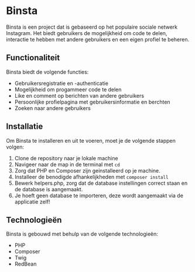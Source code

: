 # Binsta

Binsta is een project dat is gebaseerd op het populaire sociale netwerk Instagram. Het biedt gebruikers de mogelijkheid om code te delen, interactie te hebben met andere gebruikers en een eigen profiel te beheren.

## Functionaliteit

Binsta biedt de volgende functies:

- Gebruikersregistratie en -authenticatie
- Mogelijkheid om progammeer code te delen
- Like en comment op berichten van andere gebruikers
- Persoonlijke profielpagina met gebruikersinformatie en berchten
- Zoeken naar andere gebruikers

## Installatie

Om Binsta te installeren en uit te voeren, moet je de volgende stappen volgen:

1. Clone de repository naar je lokale machine
2. Navigeer naar de map in de terminal met `cd`
3. Zorg dat PHP en Composer zijn geinstalleerd op je machine.
4. Installeer de benodigde afhankelijkheden met `composer install`
5. Bewerk helpers.php, zorg dat de database instellingen correct staan en de database is aangemaakt.
6. Je hoeft geen database te importeren, deze wordt aangemaakt via de applicatie zelf!

## Technologieën

Binsta is gebouwd met behulp van de volgende technologieën:

- PHP
- Composer
- Twig
- RedBean